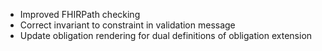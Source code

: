 * Improved FHIRPath checking
* Correct invariant to constraint in validation message
* Update obligation rendering for dual definitions of obligation extension
